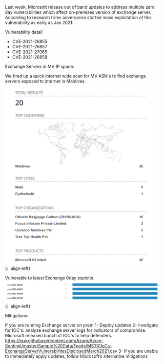 Last week, Microsoft release out of band updates to address multiple zero day vulnerabilities which affect on-premises version of exchange server. According to research firms adversaries started mass exploitation of this vulnerability as early as Jan 2021.

Vulnerability detail

- CVE-2021-26855
- CVE-2021-26857
- CVE-2021-27065
- CVE-2021-26858

Exchange Servers in MV IP space:

We fired up a quick internet wide scan for MV ASN's to find exchange servers exposed to internet in Maldives. 

![source-01](/img/enu16111111.PNG){: .align-left}

Vulnerable to latest Exchange 0day exploits
![source-01](/img/enu161111112.PNG){: .align-left}

Mitigations:

If you are running Exchange server on prem 
1- Deploy updates
2- Invetigate for IOC's: analyze exchange server logs for indicators of compromise. Microsoft released bunch of IOC's to help defenders. https://raw.githubusercontent.com/Azure/Azure-Sentinel/master/Sample%20Data/Feeds/MSTICIoCs-ExchangeServerVulnerabilitiesDisclosedMarch2021.csv
3- If you are unable to immediately apply updates, follow Microsoft’s alternative mitigations


